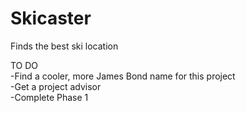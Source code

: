 # Skicaster
Finds the best ski location

TO DO\
-Find a cooler, more James Bond name for this project\
-Get a project advisor\
-Complete Phase 1
